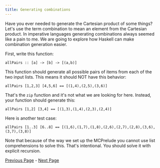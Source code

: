 ```yaml
---
title: Generating combinations
---
```


Have you ever needed to generate the Cartesian product of some things? Let's
use the term combination to mean an element from the Cartesian product. In
imperative languages generating combinations always seemed like a pain to me.
We are going to explore how Haskell can make combination generation easier.

First, write this function:

    allPairs :: [a] -> [b] -> [(a,b)]

This function should generate all possible pairs of items from each of the two
input lists.  This means it should NOT have this behavior:

    allPairs [1,2,3] [4,5,6] == [(1,4),(2,5),(3,6)]

That's the `zip` function and it's not what we are looking for here.  Instead,
your function should generate this:

    allPairs [1,2] [3,4] == [(1,3),(1,4),(2,3),(2,4)]

Here is another test case:

    allPairs [1..3] [6..8] == [(1,6),(1,7),(1,8),(2,6),(2,7),(2,8),(3,6),(3,7),(3,8)]

Note that because of the way we set up the MCPrelude you cannot use list
comprehensions to solve this.  That's intentional.  You should solve it with
explicit recursion.

[Previous Page](set2.html) - [Next Page](ex3-2.html)
